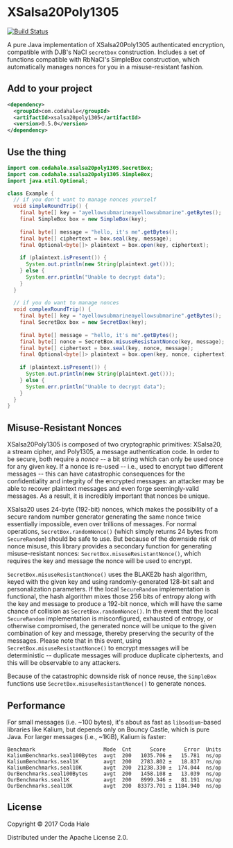 # XSalsa20Poly1305

[![Build Status](https://secure.travis-ci.org/codahale/xsalsa20poly1305.svg)](http://travis-ci.org/codahale/xsalsa20poly1305)

A pure Java implementation of XSalsa20Poly1305 authenticated encryption, compatible with DJB's NaCl
`secretbox` construction. Includes a set of functions compatible with RbNaCl's SimpleBox
construction, which automatically manages nonces for you in a misuse-resistant fashion.

## Add to your project

```xml
<dependency>
  <groupId>com.codahale</groupId>
  <artifactId>xsalsa20poly1305</artifactId>
  <version>0.5.0</version>
</dependency>
```

## Use the thing

```java
import com.codahale.xsalsa20poly1305.SecretBox;
import com.codahale.xsalsa20poly1305.SimpleBox;
import java.util.Optional;

class Example {
  // if you don't want to manage nonces yourself
  void simpleRoundTrip() {
    final byte[] key = "ayellowsubmarineayellowsubmarine".getBytes();
    final SimpleBox box = new SimpleBox(key);
        
    final byte[] message = "hello, it's me".getBytes();
    final byte[] ciphertext = box.seal(key, message);
    final Optional<byte[]> plaintext = box.open(key, ciphertext);
  
    if (plaintext.isPresent()) {
      System.out.println(new String(plaintext.get()));
    } else {
      System.err.println("Unable to decrypt data"); 
    }
  }
    
  // if you do want to manage nonces
  void complexRoundTrip() {
    final byte[] key = "ayellowsubmarineayellowsubmarine".getBytes();
    final SecretBox box = new SecretBox(key);
        
    final byte[] message = "hello, it's me".getBytes();
    final byte[] nonce = SecretBox.misuseResistantNonce(key, message);
    final byte[] ciphertext = box.seal(key, nonce, message);
    final Optional<byte[]> plaintext = box.open(key, nonce, ciphertext);
    
    if (plaintext.isPresent()) {
      System.out.println(new String(plaintext.get()));
    } else {
      System.err.println("Unable to decrypt data"); 
    }
  }
}
```
## Misuse-Resistant Nonces

XSalsa20Poly1305 is composed of two cryptographic primitives: XSalsa20, a stream cipher, and
Poly1305, a message authentication code. In order to be secure, both require a _nonce_ -- a bit
string which can only be used once for any given key. If a nonce is re-used -- i.e., used to encrypt
two different messages -- this can have catastrophic consequences for the confidentiality and
integrity of the encrypted messages: an attacker may be able to recover plaintext messages and even
forge seemingly-valid messages. As a result, it is incredibly important that nonces be unique.

XSalsa20 uses 24-byte (192-bit) nonces, which makes the possibility of a secure random number
generator generating the same nonce twice essentially impossible, even over trillions of messages.
For normal operations, `SecretBox.randomNonce()` (which simply returns 24 bytes from `SecureRandom`)
should be safe to use. But because of the downside risk of nonce misuse, this library provides a
secondary function for generating misuse-resistant nonces: `SecretBox.misuseResistantNonce()`, which
requires the key and message the nonce will be used to encrypt.

`SecretBox.misuseResistantNonce()` uses the BLAKE2b hash algorithm, keyed with the given key and
using randomly-generated 128-bit salt and personalization parameters. If the local `SecureRandom`
implementation is functional, the hash algorithm mixes those 256 bits of entropy along with the key
and message to produce a 192-bit nonce, which will have the same chance of collision as
`SecretBox.randomNonce()`. In the event that the local `SecureRandom` implementation is
misconfigured, exhausted of entropy, or otherwise compromised, the generated nonce will be unique to
the given combination of key and message, thereby preserving the security of the messages. Please
note that in this event, using `SecretBox.misuseResistantNonce()` to encrypt messages will be
deterministic -- duplicate messages will produce duplicate ciphertexts, and this will be observable
to any attackers.

Because of the catastrophic downside risk of nonce reuse, the `SimpleBox` functions use
`SecretBox.misuseResistantNonce()` to generate nonces.

## Performance

For small messages (i.e. ~100 bytes), it's about as fast as `libsodium`-based libraries like Kalium,
but depends only on Bouncy Castle, which is pure Java. For larger messages (i.e., ~1KiB), Kalium is
faster:

```
Benchmark                      Mode  Cnt      Score      Error  Units
KaliumBenchmarks.seal100Bytes  avgt  200   1035.706 ±   15.781  ns/op
KaliumBenchmarks.seal1K        avgt  200   2783.802 ±   18.837  ns/op
KaliumBenchmarks.seal10K       avgt  200  21238.330 ±  174.044  ns/op
OurBenchmarks.seal100Bytes     avgt  200   1458.108 ±   13.039  ns/op
OurBenchmarks.seal1K           avgt  200   8999.346 ±   81.191  ns/op
OurBenchmarks.seal10K          avgt  200  83373.701 ± 1184.940  ns/op
```
## License

Copyright © 2017 Coda Hale

Distributed under the Apache License 2.0.
